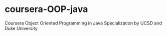 # coursera-OOP-java
Coursera Object Oriented Programming in Java Specialization by UCSD and Duke University
